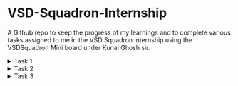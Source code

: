 # VSD-Squadron-Internship
A Github repo to keep the progress of my learnings and to complete various tasks assigned to me in the VSD Squadron internship using the VSDSquadron Mini board under Kunal Ghosh sir.

<details>
  <summary>Task 1</summary>
  <br>
    1. Create a GitHub repo.<br>
    2. Install the RISC-V toolchain using VDI.<br>
    3. Refer to the videos, perform the instructions, and play around. 
  <br>

  <br>

  ### Commands for GCC (O0):

  <br>
      1. To check if home directory:
  <br>
    
    cd

  <br>
    2. To open a new C file in leafpad:

  <br>

    leafpad sum1ton.c &
  
  <br>
    3. To compile the code using GCC.

  <br>

    gcc sum1ton.c
  
  <br>
    4. To run the file.

  <br>

    ./a.out
  
  <br>

  <img src="./Media/Cbased.jpeg" width="800" alt="Description of image">

  <br> 
  
  <br>
  
  ### Commands for RISCV (O1):

  <br>
    1. To create an object file from the C file based on the RISC-V character set (O1).
    
  <br>
    
    riscv64-unknown-elf-gcc -O1 -mabi=lp64 -march=rv64i -o sum1ton.o sum1ton.c

  <br>

  <img src="./Media/RiscBasedO1.jpeg" width="800" alt="Description of image">

  <br>

  <br>
    2. To create an object file from the C file based on the RISC-V character set (Ofast).
    
  <br>
    
    riscv64-unknown-elf-gcc -Ofast -mabi=lp64 -march=rv64i -o sum1ton.o sum1ton.c

  <br>

  <img src="./Media/RiscBasedO2.jpeg" width="800" alt="Description of image">

  <br>

  <br>
    3. To view the object file.
    
  <br>
    
    riscv64-unknown-elf-objdump -d sum1ton.o

  <br>
    4. To view specific lines from the object file.
    
  <br>
    
    riscv64-unknown-elf-objdump -d sum1ton.o | less

  <br>
  
</details>

<details>
<summary>Task 2</summary>
  
  <br>
    1. Run SPIKE simulation and observation with -O1 and -Ofast.<br>
    2. Write a simple C application and compile it with RISC-V gcc / SPIKE.<br>
    
  <br>

  ### Commands to compile using RISCV:

  <br>
    1. To run the SPIKE simulation.

  <br>

      spike pk sum1ton.o

  <br>

  <img src="./Media/RiscBasedSPIKE.jpg" width="800" alt="Description of image">

  <br>

  <br>
    2. To debug sections of object code.

  <br>

    spike -d pk sum1ton.o

  <br>
    3. To run the Program Counter until we want to run the programs manually.

  <br>
  
    : until pc 0 100b0

  <br>

  <br>

  <img src="./Media/SpikeDebug1.jpg" width="800" alt="Description of image">

  <br>

  <br>

  <img src="./Media/SpikeDebug2.jpg" width="800" alt="Description of image">

  <br>

  <br>
    4. To find the contents of a register.

  <br>

    : reg 0 a0

  <br>

  <br>

  <img src="./Media/SpikeA2Contents.jpg" width="800" alt="Description of image">

  <br>

  <br>
    Press 'Enter' to run the next instructions.

  <br>

  <br>

  <img src="./Media/SpikeA2Ins.jpg" width="800" alt="Description of image">

  <br>

  <br>
    lui - Load Upper Immediate [31:12]

  <br>

  <br>
  
  <img src="./Media/SpikeSPContents.jpg" width="800" alt="Description of image">

  <br>

  <br>
    addi - Add Immediate, -16 in dec which is 10 in hexa, basically 10 sub from the stack pointer.
    
  <br>

  <br>

  ### Binary to Decimal Conversion C Application

  <br>
    Source Code:
    
  <br>

  <br>

  <img src="./Media/MyApp1.jpg" width="800" alt="Description of image">

  <br>

  <br>

  ### Compiling using GCC and Executing.

  <br>

  <br>

  <img src="./Media/MyApp2.jpg" width="800" alt="Description of image">

  <br>

  <br>

  ### Compiling and executing using RISC V.

  <br>
  
  #### SPIKE Simulation:

  <br>
    Using -O1 Execution.

  <br>

    riscv64-unknown-elf-gcc -O1 -mabi=lp64 -march=rv64i -o bintodec.o bintodec.c

  <br>

  <br>

  <img src="./Media/MyAppSpikeO.jpg" width="800" alt="Description of image">

  <br>

  <br>

  <br>
    Using -Ofast Execution.

  <br>
    
    riscv64-unknown-elf-gcc -Ofast -mabi=lp64 -march=rv64i -o bintodec.o bintodec.c

  <br>

  <br>

  <img src="./Media/MyAppSpikeOfast.jpg" width="800" alt="Description of image">

  <br>

  <br>
  
</details>

<details>
<summary>Task 3</summary>
  
  ### RISC V Instruction Types:

  #### 1. R - Type Instructions 

  RISC V defines several arithmetic R-type (Register-register) operations. All operations read the rs1 and rs2 registers as
  source operands and write the result into register rd. The funct7 and funct3 fields select the type of
  operation.

  <br>

  <br>

  <img src="./Media/R-Type.jpg" width="800" alt="Description of image">

  <br>

  <br>

  #### 2. I - Type Instructions

  RISC V defines I-type (Register-immediate) operations, where an arithmetic or logical operation is performed on a 
  sign extended 12-bit immediate and rs1 register, and places the result in rd. The funct3 field is used to select the type of operation.

  <br>

  <br>

  <img src="./Media/I-Type.jpg" width="800" alt="Description of image">

  <br>

  <br>

  #### 3. S - Type Instructions

  RISC V is a load-store architecture, where only load and store instructions access memory and
  arithmetic instructions only operate on CPU registers. It provides a 32-bit address space that is
  byte-addressed. Load and store instructions transfer a value between the registers and memory. Loads are encoded in
  the I-type format and stores are S-type. The effective address is obtained by adding register rs1 to the
  sign-extended 12-bit offset. Loads copy a value from memory to register rd. Stores copy the value in
  register rs2 to memory.

  <br>

  <br>

  <img src="./Media/S-Type.jpg" width="800" alt="Description of image">

  <br>

  <br>

  #### 4. B - Type Instructions

  All branch instructions use the B-type instruction format. The 12-bit B-immediate encodes signed offsets in multiples of 2 bytes.
  The offset is sign-extended and added to the branch instruction's address to give the target address. The conditional branch range is 
  ±4 KiB. Branch instructions compare two registers.

  <br>

  <br>

  <img src="./Media/B-Type.jpg" width="800" alt="Description of image">

  <br>

  <br>

  #### 5. U - Type Instructions

  LUI (load upper immediate) is used to build 32-bit constants and uses the U-type format. LUI places the 32-bit U-immediate value into the 
  destination register rd, filling in the lowest 12 bits with zeros.AUIPC (add upper immediate to pc) is used to build pc-relative addresses and 
  uses the U-type format. AUIPC forms a 32-bit offset from the U-immediate, filling in the lowest 12 bits with zeros, adding this offset to the address 
  of the AUIPC instruction, and then placing the   result in register rd.

  <br>

  <br>

  <img src="./Media/U-Type.jpg" width="800" alt="Description of image">

  <br>

  <br>

  #### 6. J - Type Instructions

  The jump and link (JAL) instruction uses the J-type format, where the J-immediate encodes a signed offset in multiples of 2 bytes. The offset 
  is sign-extended and added to the address of the jump instruction to form the jump target address. Jumps can therefore target a ±1 MiB range. JAL stores 
  the instruction address following the jump ('pc'+4) into register rd. The standard software calling convention uses 'x1' as the return address register 
  and 'x5' as an alternate link register.

  <br>

  <br>

  <img src="./Media/J-Type.jpg" width="800" alt="Description of image">

  <br>

  <br>

</details>
